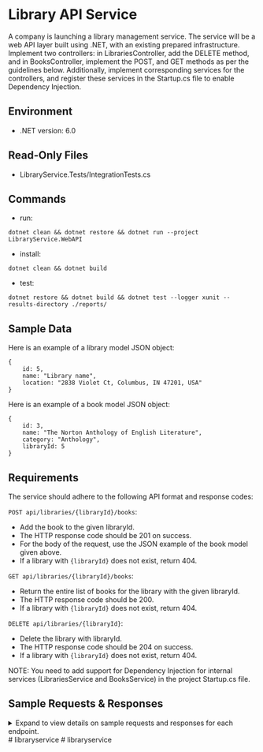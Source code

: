 # Library API Service
A company is launching a library management service. The service will be a web API layer built using .NET, with an existing prepared infrastructure. Implement two controllers: in LibrariesController, add the DELETE method, and in BooksController, implement the POST, and GET methods as per the guidelines below. Additionally, implement corresponding services for the controllers, and register these services in the Startup.cs file to enable Dependency Injection.

## Environment
- .NET version: 6.0

## Read-Only Files
- LibraryService.Tests/IntegrationTests.cs

## Commands
- run:  
```
dotnet clean && dotnet restore && dotnet run --project LibraryService.WebAPI
```
- install:  
```
dotnet clean && dotnet build
```
- test: 
```
dotnet restore && dotnet build && dotnet test --logger xunit --results-directory ./reports/
```

## Sample Data
Here is an example of a library model JSON object:

```
{
    id: 5,
    name: "Library name",
    location: "2838 Violet Ct, Columbus, IN 47201, USA"
}  
```

Here is an example of a book model JSON object:

```
{
    id: 3,
    name: "The Norton Anthology of English Literature",
    category: "Anthology",
    libraryId: 5
}  
```

## Requirements

The service should adhere to the following API format and response codes:

`POST api/libraries/{libraryId}/books`:
  - Add the book to the given libraryId. 
  - The HTTP response code should be 201 on success.
  - For the body of the request, use the JSON example of the book model given above.
  - If a library with `{libraryId}` does not exist, return 404.

`GET api/libraries/{libraryId}/books`:
  - Return the entire list of books for the library with the given libraryId.
  - The HTTP response code should be 200.
  - If a library with `{libraryId}` does not exist, return 404.
 
 `DELETE api/libraries/{libraryId}`:
  - Delete the library with libraryId. 
  - The HTTP response code should be 204 on success.
  - If a library with `{libraryId}` does not exist, return 404.
 
NOTE: You need to add support for Dependency Injection for internal services (LibrariesService and BooksService) in the project Startup.cs file.

## Sample Requests & Responses
<details><summary>Expand to view details on sample requests and responses for each endpoint.</summary>

`POST api/libraries/5/books`

Example request:

```
{
    id: 3,
    name: "The Norton Anthology of English Literature",
    category: "Anthology"
}
```
The response code will be 201, and this book will be added to the library with ID 5.

`GET api/libraries/5/books`

Example response:

The response code is 200, and when converted to JSON, the response body (assuming that the below objects are all objects in the collection) is as follows:

```
[{
    id: 3,
    name: "The Norton Anthology of English Literature",
    category: "Anthology",
    libraryId: 5
} {
    id: 10,
    name: "Inception",
    category: "Thriller",
    libraryId: 5
}]
```

`DELETE api/libraries/10`

Example response:

Assuming that the library with ID 10 exists, the response code is 204 and there are no particular requirements for the response body. This causes the library with ID 10 to be removed from the collection. When a library with ID 10 does not exist, the response code is 404 and there are no particular requirements for the response body.

</details>
#   l i b r a r y s e r v i c e  
 #   l i b r a r y s e r v i c e  
 